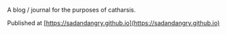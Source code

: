 A blog / journal for the purposes of catharsis.

Published at [https://sadandangry.github.io](https://sadandangry.github.io)
